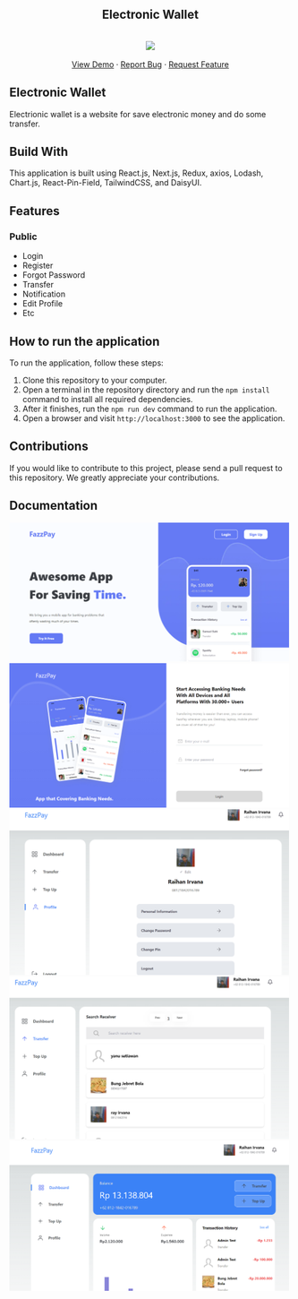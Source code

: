 <div align="center">

  <h2 align="center">Electronic Wallet</h2>

<br>
<img src="https://skillicons.dev/icons?i=react,next,javascript,html,css,redux,tailwind,vercel,daisyui" />

  <p align="center">
    <a href="https://fazz-pay-front-end.vercel.app/">View Demo</a>
    ·
    <a href="mailto:raihanirvana13@gmail.com">Report Bug</a>
    ·
    <a href="mailto:raihanirvana13@gmail.com">Request Feature</a>
  </p>
</div>

## Electronic Wallet

Electrionic wallet is a website for save electronic money and do some transfer.

## Build With

This application is built using React.js, Next.js, Redux, axios, Lodash, Chart.js, React-Pin-Field, TailwindCSS, and DaisyUI.

## Features

### Public

- Login
- Register
- Forgot Password
- Transfer
- Notification
- Edit Profile
- Etc

## How to run the application

To run the application, follow these steps:

1. Clone this repository to your computer.
2. Open a terminal in the repository directory and run the `npm install` command to install all required dependencies.
3. After it finishes, run the `npm run dev` command to run the application.
4. Open a browser and visit `http://localhost:3000` to see the application.

## Contributions

If you would like to contribute to this project, please send a pull request to this repository. We greatly appreciate your contributions.

## Documentation

<img width="500" src="./public/readme/landing.png" alt="Landing page">
<img width="500" src="./public/readme/login.png" alt="Landing page">
<img width="500" src="./public/readme/profile.png" alt="Landing page">
<img width="500" src="./public/readme/transfer.png" alt="Landing page">
<img width="500" src="./public/readme/dashboard.png" alt="Landing page">
